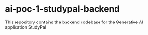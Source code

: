 # ai-poc-1-studypal-backend
This repository contains the backend codebase for the Generative AI application StudyPal
